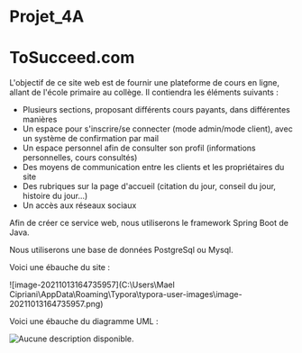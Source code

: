 # Projet_4A

# ToSucceed.com

L'objectif de ce site web est de fournir une plateforme de cours en ligne, allant de l'école primaire au collège.
Il contiendra les éléments suivants :

- Plusieurs sections, proposant différents cours payants, dans différentes manières
- Un espace pour s'inscrire/se connecter (mode admin/mode client), avec un système de confirmation par mail
- Un espace personnel afin de consulter son profil (informations personnelles, cours consultés)
- Des moyens de communication entre les clients et les propriétaires du site
- Des rubriques sur la page d'accueil (citation du jour, conseil du jour, histoire du jour...)
- Un accès aux réseaux sociaux 



Afin de créer ce service web, nous utiliserons le framework Spring Boot de Java.

Nous utiliserons une base de données PostgreSql ou Mysql.



Voici une ébauche du site :

![image-20211013164735957](C:\Users\Mael Cipriani\AppData\Roaming\Typora\typora-user-images\image-20211013164735957.png)



Voici une ébauche du diagramme UML :

![Aucune description disponible.](https://scontent-cdg2-1.xx.fbcdn.net/v/t1.15752-9/245163936_595822478225150_5257693332386759412_n.png?_nc_cat=107&ccb=1-5&_nc_sid=ae9488&_nc_ohc=Q3BgBzmbzUwAX9vh5_W&_nc_ht=scontent-cdg2-1.xx&oh=cc629e054275506207a3a5b2133aed3e&oe=618CDCFA)






